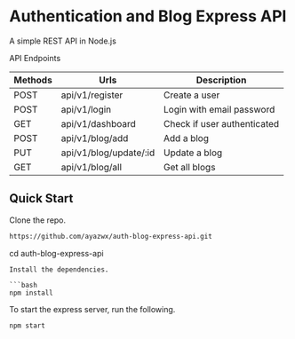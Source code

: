 # Authentication and Blog Express API

A simple REST API in Node.js

API Endpoints

| Methods     | Urls                      |Description                |
| ----------- | -----------               | -----------               |
| POST        | api/v1/register           |Create a user              |
| POST        | api/v1/login              |Login with email password  |
| GET         | api/v1/dashboard          |Check if user authenticated|
| POST        | api/v1/blog/add           |Add a blog                 |
| PUT         | api/v1/blog/update/:id    |Update a blog              |
| GET         | api/v1/blog/all           |Get all blogs              |

## Quick Start

Clone the repo.

```bash
https://github.com/ayazwx/auth-blog-express-api.git
```
cd auth-blog-express-api
```
Install the dependencies.

```bash
npm install
```
To start the express server, run the following.

```bash
npm start
```


